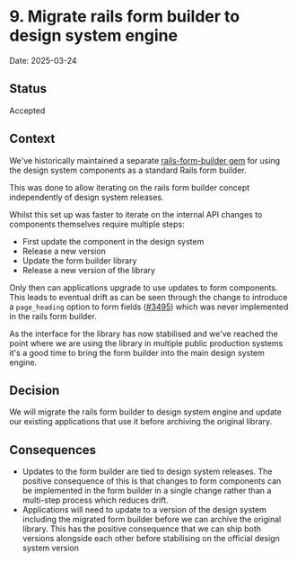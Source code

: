 # 9. Migrate rails form builder to design system engine

Date: 2025-03-24

## Status

Accepted

## Context

We've historically maintained a separate [rails-form-builder gem](https://github.com/citizensadvice/rails-form-builder) for using the design system components as a standard Rails form builder.

This was done to allow iterating on the rails form builder concept independently of design system releases.

Whilst this set up was faster to iterate on the internal API changes to components themselves require multiple steps:

- First update the component in the design system
- Release a new version
- Update the form builder library
- Release a new version of the library

Only then can applications upgrade to use updates to form components. This leads to eventual drift as can be seen through the change to introduce a `page_heading` option to form fields ([#3495](https://github.com/citizensadvice/design-system/pull/3495)) which was never implemented in the rails form builder.

As the interface for the library has now stabilised and we've reached the point where we are using the library in multiple public production systems it's a good time to bring the form builder into the main design system engine.

## Decision

We will migrate the rails form builder to design system engine and update our existing applications that use it before archiving the original library.

## Consequences

- Updates to the form builder are tied to design system releases. The positive consequence of this is that changes to form components can be implemented in the form builder in a single change rather than a multi-step process which reduces drift.
- Applications will need to update to a version of the design system including the migrated form builder before we can archive the original library. This has the positive consequence that we can ship both versions alongside each other before stabilising on the official design system version
